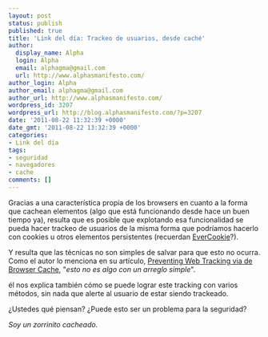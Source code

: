 ```yaml
---
layout: post
status: publish
published: true
title: 'Link del día: Trackeo de usuarios, desde caché'
author:
  display_name: Alpha
  login: Alpha
  email: alphagma@gmail.com
  url: http://www.alphasmanifesto.com/
author_login: Alpha
author_email: alphagma@gmail.com
author_url: http://www.alphasmanifesto.com/
wordpress_id: 3207
wordpress_url: http://blog.alphasmanifesto.com/?p=3207
date: '2011-08-22 11:32:39 +0000'
date_gmt: '2011-08-22 13:32:39 +0000'
categories:
- Link del día
tags:
- seguridad
- navegadores
- cache
comments: []
---
```


Gracias a una característica propia de los browsers en cuanto a la forma que cachean elementos (algo que está funcionando desde hace un buen tiempo ya), resulta que es posible que explotando esa funcionalidad se pueda hacer trackeo de usuarios de la misma forma que podríamos hacerlo con cookies u otros elementos persistentes (recuerdan <a href="https://blog.alphasmanifesto.com/2010/10/21/link-del-dia-evercookie/">EverCookie</a>?).

Y resulta que las técnicas no son simples de salvar para que esto no ocurra. Como el autor lo menciona en su artículo, <a href="https://grepular.com/Preventing_Web_Tracking_via_the_Browser_Cache">Preventing Web Tracking via de Browser Cache</a>, "_esto no es algo con un arreglo simple_".

él nos explica también cómo se puede lograr este tracking con varios métodos, sin nada que alerte al usuario de estar siendo trackeado.

¿Ustedes qué piensan? ¿Puede esto ser un problema para la seguridad?

_Soy un zorrinito cacheado._
